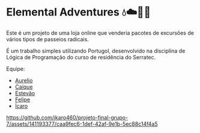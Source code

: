 # Elemental Adventures 💧☁️🌱🔥

Este é um projeto de uma loja online que venderia pacotes de excursões de vários tipos de passeios radicais.


É um trabalho simples utilizando Portugol, desenvolvido na disciplina de Lógica de Programação do curso de residência do Serratec.



Equipe:  

- [Aurelio](https://github.com/netolamela)
- [Caíque](https://github.com/caiquelms)
- [Estevão](https://github.com/Estevao1323)
- [Felipe](https://github.com/sh9bba)
- [Ícaro](https://github.com/ikaro460)



https://github.com/ikaro460/projeto-final-grupo-7/assets/141193377/caa9fec6-1def-42af-9e1b-5ec88c14f4a5


## 


## 
